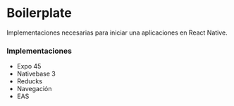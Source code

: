 # Boilerplate #

Implementaciones necesarias para iniciar una aplicaciones en React Native.

### Implementaciones ###

* Expo 45
* Nativebase 3
* Reducks
* Navegación
* EAS